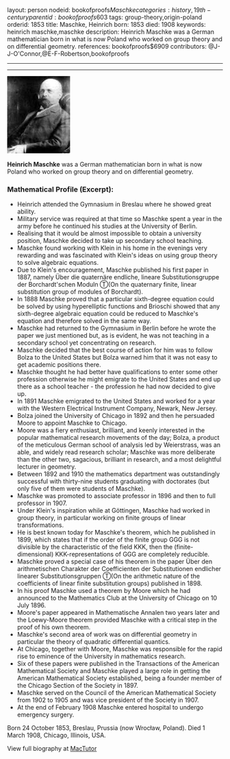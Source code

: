 layout: person
nodeid: bookofproofs$Maschke
categories: history,19th-century
parentid: bookofproofs$603
tags: group-theory,origin-poland
orderid: 1853
title: Maschke, Heinrich
born: 1853
died: 1908
keywords: heinrich maschke,maschke
description: Heinrich Maschke was a German mathematician born in what is now Poland who worked on group theory and on differential geometry.
references: bookofproofs$6909
contributors: @J-J-O'Connor,@E-F-Robertson,bookofproofs

---



---

![Maschke.jpg](https://github.com/bookofproofs/bookofproofs.github.io/blob/main/_sources/_assets/images/portraits/Maschke.jpg?raw=true)

**Heinrich Maschke** was a German mathematician born in what is now Poland who worked on group theory and on differential geometry.

### Mathematical Profile (Excerpt):
* Heinrich attended the Gymnasium in Breslau where he showed great ability.
* Military service was required at that time so Maschke spent a year in the army before he continued his studies at the University of Berlin.
* Realising that it would be almost impossible to obtain a university position, Maschke decided to take up secondary school teaching.
* Maschke found working with Klein in his home in the evenings very rewarding and was fascinated with Klein's ideas on using group theory to solve algebraic equations.
* Due to Klein's encouragement, Maschke published his first paper in 1887, namely Über die quaternäre endliche, lineare Substitutionsgruppe der Borchardt'schen Moduln Ⓣ(On the quaternary finite, linear substitution group of modules of Borchardt).
* In 1888 Maschke proved that a particular sixth-degree equation could be solved by using hyperelliptic functions and Brioschi showed that any sixth-degree algebraic equation could be reduced to Maschke's equation and therefore solved in the same way.
* Maschke had returned to the Gymnasium in Berlin before he wrote the paper we just mentioned but, as is evident, he was not teaching in a secondary school yet concentrating on research.
* Maschke decided that the best course of action for him was to follow Bolza to the United States but Bolza warned him that it was not easy to get academic positions there.
* Maschke thought he had better have qualifications to enter some other profession otherwise he might emigrate to the United States and end up there as a school teacher - the profession he had now decided to give up.
* In 1891 Maschke emigrated to the United States and worked for a year with the Western Electrical Instrument Company, Newark, New Jersey.
* Bolza joined the University of Chicago in 1892 and then he persuaded  Moore to appoint Maschke to Chicago.
* Moore was a fiery enthusiast, brilliant, and keenly interested in the popular mathematical research movements of the day; Bolza, a product of the meticulous German school of analysis led by Weierstrass, was an able, and widely read research scholar; Maschke was more deliberate than the other two, sagacious, brilliant in research, and a most delightful lecturer in geometry.
* Between 1892 and 1910 the mathematics department was outstandingly successful with thirty-nine students graduating with doctorates (but only five of them were students of Maschke).
* Maschke was promoted to associate professor in 1896 and then to full professor in 1907.
* Under Klein's inspiration while at Göttingen, Maschke had worked in group theory, in particular working on finite groups of linear transformations.
* He is best known today for Maschke's theorem, which he published in 1899, which states that if the order of the finite group GGG is not divisible by the characteristic of the field KKK, then the (finite-dimensional) KKK-representations of GGG are completely reducible.
* Maschke proved a special case of his theorem in the paper Über den arithmetischen Charakter der Coefficienten der Substitutionen endlicher linearer Substitutionsgruppen Ⓣ(On the arithmetic nature of the coefficients of linear finite substitution groups)  published in 1898.
* In his proof Maschke used a theorem by Moore which he had announced to the Mathematics Club at the University of Chicago on 10 July 1896.
* Moore's paper appeared in Mathematische Annalen  two years later and the Loewy-Moore theorem provided Maschke with a critical step in the proof of his own theorem.
* Maschke's second area of work was on differential geometry in particular the theory of quadratic differential quantics.
* At Chicago, together with Moore, Maschke was responsible for the rapid rise to eminence of the University in mathematics research.
* Six of these papers were published in the Transactions of the American Mathematical Society and Maschke played a large role in getting the American Mathematical Society established, being a founder member of the Chicago Section of the Society in 1897.
* Maschke served on the Council of the American Mathematical Society from 1902 to 1905 and was vice president of the Society in 1907.
* At the end of February 1908 Maschke entered hospital to undergo emergency surgery.

Born 24 October 1853, Breslau, Prussia (now Wrocław, Poland). Died 1 March 1908, Chicago, Illinois, USA.

View full biography at [MacTutor](https://mathshistory.st-andrews.ac.uk/Biographies/Maschke/)
